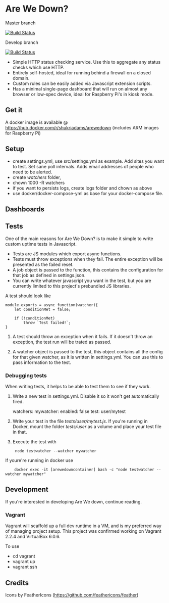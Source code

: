 # Are We Down?

Master branch

[![Build Status](https://travis-ci.org/shukriadams/arewedown.svg?branch=master)](https://travis-ci.org/shukriadams/arewedown)

Develop branch

[![Build Status](https://travis-ci.org/shukriadams/arewedown.svg?branch=develop)](https://travis-ci.org/shukriadams/arewedown)

- Simple HTTP status checking service. Use this to aggregate any status checks which use HTTP.
- Entirely self-hosted, ideal for running behind a firewall on a closed domain.
- Custom rules can be easily added via Javascript extension scripts.
- Has a minimal single-page dashboard that will run on almost any browser or low-spec device, ideal for Raspberry Pi's in kiosk mode. 

## Get it

A docker image is available @ https://hub.docker.com/r/shukriadams/arewedown (includes ARM images for Raspberry Pi)

## Setup

- create settings.yml, use src/settings.yml as example. Add sites you want to test. Set sane poll intervals. Adds email addresses of people who need to be alerted.
- create *watchers* folder, 
- chown 1000 -R watchers
- if you want to persists logs, create logs folder and chown as above
- use docker/docker-compose-yml as base for your docker-compose file.

## Dashboards

## Tests

One of the main reasons for Are We Down? is to make it simple to write custom uptime tests in Javascript.

- Tests are JS modules which export async functions.
- Tests must throw exceptions when they fail. The entire exception will be presented as the failed reset.
- A job object is passed to the function, this contains the configuration for that job as defined in settings.json.
- You can write whatever javascript you want in the test, but you are currently limited to this project's prebundled JS libraries. 

A test should look like

    module.exports = async function(watcher){
        let conditionMet = false;

        if (!conditionMet)
            throw `Test failed!`;
    }

1. A test should throw an exception when it fails. If it doesn't throw an exception, the test run will be trated as passed.

2. A watcher object is passed to the test, this object contains all the config for that given watcher, as it is written in settings.yml. You can use this to pass information to the test.

### Debugging tests

When writing tests, it helps to be able to test them to see if they work. 

1. Write a new test in settings.yml. Disable it so it won't get automatically fired.

    watchers:
        mywatcher:
            enabled: false
            test: user/mytest

2. Write your test in the file *tests/user/mytest.js*. If you're running in Docker, mount the folder *tests/user* as a volume and place your test file in that.

3. Execute the test with

        node testwatcher --watcher mywatcher

  If youre're running in docker use

        docker exec -it [arewedowncontainer] bash -c "node testwatcher --watcher mywatcher"

## Development

If you're interested in developing Are We down, continue reading.

### Vagrant

Vagrant will scaffold up a full dev runtime in a VM, and is my preferred way of managing project setup. This project was confirmed working on Vagrant 2.2.4 and VirtualBox 6.0.6.

To use

- cd vagrant
- vagrant up
- vagrant ssh

## Credits

Icons by FeatherIcons (https://github.com/feathericons/feather)
